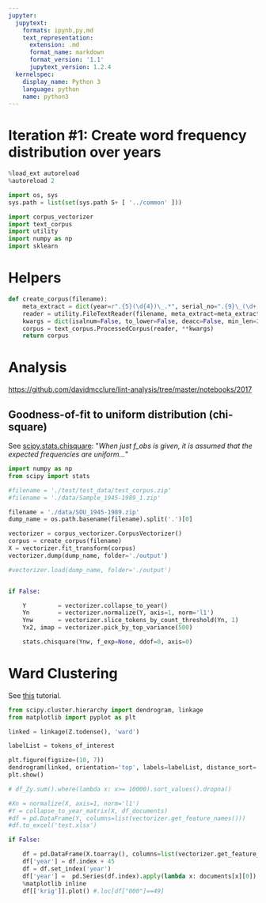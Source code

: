 ```yaml
---
jupyter:
  jupytext:
    formats: ipynb,py,md
    text_representation:
      extension: .md
      format_name: markdown
      format_version: '1.1'
      jupytext_version: 1.2.4
  kernelspec:
    display_name: Python 3
    language: python
    name: python3
---
```


# Iteration #1: Create word frequency distribution over years

```python
%load_ext autoreload
%autoreload 2

import os, sys
sys.path = list(set(sys.path S+ [ '../common' ]))

import corpus_vectorizer
import text_corpus
import utility
import numpy as np
import sklearn

```

# Helpers

```python
def create_corpus(filename):
    meta_extract = dict(year=r".{5}(\d{4})\_.*", serial_no=".{9}\_(\d+).*")
    reader = utility.FileTextReader(filename, meta_extract=meta_extract, compress_whitespaces=True, dehyphen=True)
    kwargs = dict(isalnum=False, to_lower=False, deacc=False, min_len=2, max_len=None, numerals=False)
    corpus = text_corpus.ProcessedCorpus(reader, **kwargs)
    return corpus
```

# Analysis
https://github.com/davidmcclure/lint-analysis/tree/master/notebooks/2017



## Goodness-of-fit to uniform distribution (chi-square)

See [scipy.stats.chisquare](https://docs.scipy.org/doc/scipy/reference/generated/scipy.stats.chisquare.html):
"*When just f_obs is given, it is assumed that the expected frequencies are uniform...*"


```python
import numpy as np
from scipy import stats

#filename = './test/test_data/test_corpus.zip'
#filename = './data/Sample_1945-1989_1.zip'

filename = './data/SOU_1945-1989.zip'
dump_name = os.path.basename(filename).split('.')[0]

vectorizer = corpus_vectorizer.CorpusVectorizer()
corpus = create_corpus(filename)
X = vectorizer.fit_transform(corpus)
vectorizer.dump(dump_name, folder='./output')

#vectorizer.load(dump_name, folder='./output')


if False:

    Y         = vectorizer.collapse_to_year()
    Yn        = vectorizer.normalize(Y, axis=1, norm='l1')
    Ynw       = vectorizer.slice_tokens_by_count_threshold(Yn, 1)
    Yx2, imap = vectorizer.pick_by_top_variance(500)

    stats.chisquare(Ynw, f_exp=None, ddof=0, axis=0)

```

# Ward Clustering

See [this](https://stackabuse.com/hierarchical-clustering-with-python-and-scikit-learn/) tutorial.


```python
from scipy.cluster.hierarchy import dendrogram, linkage
from matplotlib import pyplot as plt

linked = linkage(Z.todense(), 'ward')

labelList = tokens_of_interest

plt.figure(figsize=(10, 7))
dendrogram(linked, orientation='top', labels=labelList, distance_sort='descending', show_leaf_counts=True)
plt.show()

```

```python
# df_Zy.sum().where(lambda x: x>= 10000).sort_values().dropna()
```

```python
#Xn = normalize(X, axis=1, norm='l1')
#Y = collapse_to_year_matrix(X, df_documents)
#df = pd.DataFrame(Y, columns=list(vectorizer.get_feature_names()))
#df.to_excel('test.xlsx')

if False:

    df = pd.DataFrame(X.toarray(), columns=list(vectorizer.get_feature_names()))
    df['year'] = df.index + 45
    df = df.set_index('year')
    df['year'] =  pd.Series(df.index).apply(lambda x: documents[x][0])
    %matplotlib inline
    df[['krig']].plot() #.loc[df["000"]==49]

```


